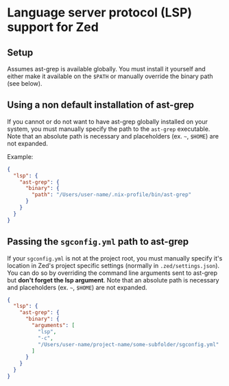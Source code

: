 # Language server protocol (LSP) support for Zed

## Setup

Assumes ast-grep is available globally. You must install it yourself and either make it available on the `$PATH` or manually override the binary path (see below).

## Using a non default installation of ast-grep

If you cannot or do not want to have ast-grep globally installed on your system, you must manually specify the path to the `ast-grep` executable. Note that an absolute path is necessary and placeholders (ex. `~`, `$HOME`) are not expanded.

Example:

```json
{
  "lsp": {
    "ast-grep": {
      "binary": {
        "path": "/Users/user-name/.nix-profile/bin/ast-grep"
      }
    }
  }
}
```

## Passing the `sgconfig.yml` path to ast-grep

If your `sgconfig.yml` is not at the project root, you must manually specify it's location in Zed's project specific settings (normally in `.zed/settings.json`). You can do so by overriding the command line arguments sent to ast-grep but **don't forget the lsp argument**. Note that an absolute path is necessary and placeholders (ex. `~`, `$HOME`) are not expanded.

```json
{
  "lsp": {
    "ast-grep": {
      "binary": {
        "arguments": [
          "lsp",
          "-c",
          "/Users/user-name/project-name/some-subfolder/sgconfig.yml"
        ]
      }
    }
  }
}
```
